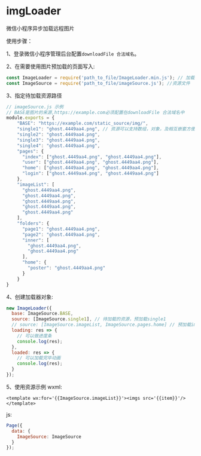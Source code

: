 # imgLoader
微信小程序异步加载远程图片


使用步骤：

1、登录微信小程序管理后台配置`downloadFile 合法域名`。

2、在需要使用图片预加载的页面写入:
```javascript
const ImageLoader = require('path_to_file/ImageLoader.min.js'); // 加载器
const ImageSource = require('path_to_file/imageSource.js'); //资源文件
````

3、指定待加载资源路径

```javascript
// imageSource.js 示例
// BASE是图片的来源,https://example.com必须配置在downloadFile 合法域名中
module.exports = { 
    "BASE": "https://example.com/static_source/img/",  
    "single1": "ghost.4449aa4.png", // 资源可以支持数组，对象，及相互嵌套方便页面内直接使用
    "single2": "ghost.4449aa4.png",
    "single3": "ghost.4449aa4.png",
    "single4": "ghost.4449aa4.png",
    "pages": {
      "index": ["ghost.4449aa4.png", "ghost.4449aa4.png"],
      "user": ["ghost.4449aa4.png", "ghost.4449aa4.png"],
      "home": ["ghost.4449aa4.png", "ghost.4449aa4.png"],
      "login": ["ghost.4449aa4.png", "ghost.4449aa4.png"]
    },
    "imageList": [
      "ghost.4449aa4.png",
      "ghost.4449aa4.png",
      "ghost.4449aa4.png",
      "ghost.4449aa4.png",
      "ghost.4449aa4.png"
    ],
    "folders": {
      "page1": "ghost.4449aa4.png",
      "page2": "ghost.4449aa4.png",
      "inner": [
        "ghost.4449aa4.png",
        "ghost.4449aa4.png"
      ],
      "home": {
        "poster": "ghost.4449aa4.png"
      }
    }
}
```

4、创建加载器对象:
```javascript
new ImageLoader({
  base: ImageSource.BASE,
  source: [ImageSource.single1], // 待加载的资源，预加载single1
  // source: [ImageSource.imageList, ImageSource.pages.home] // 预加载imageList和pages下home页面要使用的资源
  loading: res => {
    // 可以做进度条
    console.log(res);
  },
  loaded: res => {
    // 可以加载完毕动画
    console.log(res);
  }
});
```

5、使用资源示例
wxml:

`<template wx:for='{{ImageSource.imageList}}'><imgs src='{{item}}'/></template>`

js:
 
```javascript
Page({
  data: {
    ImageSource: ImageSource 
  }
});
```
